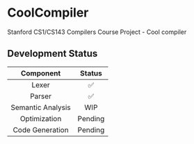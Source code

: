 # CoolCompiler

Stanford CS1/CS143 Compilers Course Project - Cool compiler

## Development Status

|Component|Status|
|:---------------:|:-------:|
|  Lexer          |  ✅     |
|  Parser         |  ✅     |
|Semantic Analysis| WIP |
|   Optimization  | Pending |
|Code Generation  | Pending |
